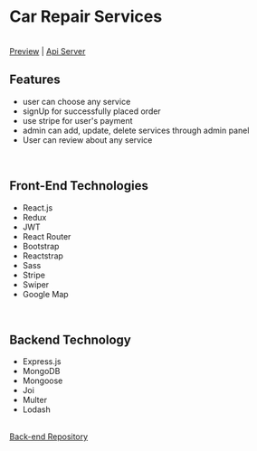 <h1>Car Repair Services</h1>
<br>
<a href="https://car-repair-service-bd.web.app/" target='_blank'>Preview</a> | <a href="https://evening-reef-50770.herokuapp.com/" target='_blank'>Api Server</a>
<br>
<h2>Features</h2>
 <ul>
   <li>user can choose any service</li>
   <li>signUp for successfully placed order</li>
   <li>use stripe for user's payment</li>
   <li>admin can add, update, delete services through admin panel</li>
   <li>User can review about any service</li>
</ul>
<br>
 <h2>Front-End Technologies</h2>
  <ul>
    <li>React.js</li>
    <li>Redux</li>
    <li>JWT</li>
    <li>React Router</li>
    <li>Bootstrap</li>
    <li>Reactstrap</li>
    <li>Sass</li>
    <li>Stripe</li>
    <li>Swiper</li>
    <li>Google Map</li>
  </ul>
  <br>
  <h2>Backend Technology</h2>
   <ul>
    <li>Express.js</li>
    <li>MongoDB</li>
    <li>Mongoose</li>
    <li>Joi</li>
    <li>Multer</li>
    <li>Lodash</li>
  </ul>
<br>
<a href="https://github.com/naisannovel/car-repair-services-server" target='_blank'>Back-end Repository</a>